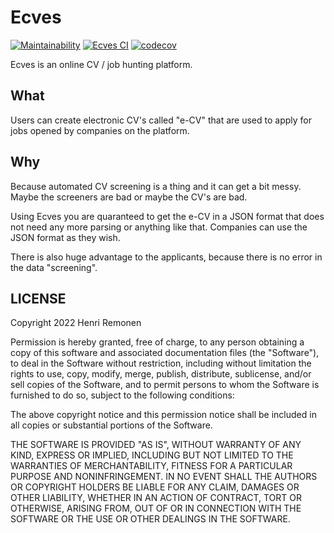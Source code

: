 # Ecves

[![Maintainability](https://api.codeclimate.com/v1/badges/c1843a79caded44d3639/maintainability)](https://codeclimate.com/github/HRemonen/ecvs/maintainability)
[![Ecves CI](https://github.com/HRemonen/ecvs/actions/workflows/main.yml/badge.svg)](https://github.com/HRemonen/ecvs/actions/workflows/main.yml)
[![codecov](https://codecov.io/gh/HRemonen/ecvs/branch/main/graph/badge.svg?token=PxyLJP4niU)](https://codecov.io/gh/HRemonen/ecvs)


Ecves is an online CV / job hunting platform.

## What
Users can create electronic CV's called "e-CV" that are used to apply for jobs opened by companies 
on the platform.


## Why
Because automated CV screening is a thing and it can get a bit messy. Maybe the screeners are bad 
or maybe the CV's are bad.

Using Ecves you are quaranteed to get the e-CV in a JSON format that does not need any more parsing
or anything like that. Companies can use the JSON format as they wish.

There is also huge advantage to the applicants, because there is no error in the data "screening".


## LICENSE

Copyright 2022 Henri Remonen

Permission is hereby granted, free of charge, to any person obtaining a copy of this software and associated documentation files (the "Software"), to deal in the Software without restriction, including without limitation the rights to use, copy, modify, merge, publish, distribute, sublicense, and/or sell copies of the Software, and to permit persons to whom the Software is furnished to do so, subject to the following conditions:

The above copyright notice and this permission notice shall be included in all copies or substantial portions of the Software.

THE SOFTWARE IS PROVIDED "AS IS", WITHOUT WARRANTY OF ANY KIND, EXPRESS OR IMPLIED, INCLUDING BUT NOT LIMITED TO THE WARRANTIES OF MERCHANTABILITY, FITNESS FOR A PARTICULAR PURPOSE AND NONINFRINGEMENT. IN NO EVENT SHALL THE AUTHORS OR COPYRIGHT HOLDERS BE LIABLE FOR ANY CLAIM, DAMAGES OR OTHER LIABILITY, WHETHER IN AN ACTION OF CONTRACT, TORT OR OTHERWISE, ARISING FROM, OUT OF OR IN CONNECTION WITH THE SOFTWARE OR THE USE OR OTHER DEALINGS IN THE SOFTWARE.